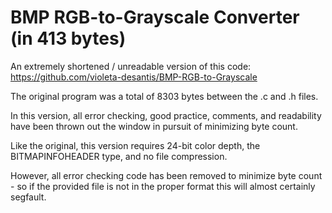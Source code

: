 # BMP RGB-to-Grayscale Converter (in 413 bytes)

An extremely shortened / unreadable version of this code: https://github.com/violeta-desantis/BMP-RGB-to-Grayscale

The original program was a total of 8303 bytes between the .c and .h files.

In this version, all error checking, good practice, comments, and readability have been thrown out the window in pursuit of minimizing byte count.

Like the original, this version requires 24-bit color depth, the BITMAPINFOHEADER type, and no file compression.

However, all error checking code has been removed to minimize byte count - so if the provided file is not in the proper format this will almost certainly segfault.